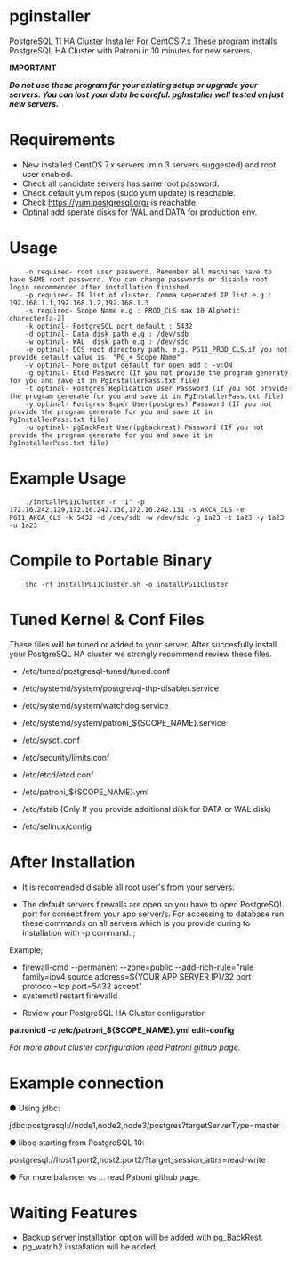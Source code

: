 # pginstaller
PostgreSQL 11 HA Cluster Installer For CentOS 7.x
These program installs PostgreSQL HA Cluster with Patroni in 10 minutes for new servers.


**IMPORTANT**

_**Do not use these program for your existing setup or upgrade your servers. You can lost your data be careful. pgInstaller well tested on just new servers.**_

# Requirements
* New installed CentOS 7.x servers (min 3 servers suggested) and root user enabled.
* Check all candidate servers has same root password. 
* Check default yum repos (sudo yum update) is reachable.
* Check https://yum.postgresql.org/        is reachable.
* Optinal add sperate disks for WAL and DATA for production env.


# Usage
        -n required- root user password. Remember all machines have to have SAME root password. You can change passwords or disable root login recommended after installation finished.
        -p required- IP list of cluster. Comma seperated IP list e.g : 192.168.1.1,192.168.1.2,192.168.1.3
        -s required- Scope Name e.g : PROD_CLS max 10 Alphetic charecter[a-Z]
        -k optinal- PostgreSQL port default : 5432
        -d optinal- Data disk path e.g : /dev/sdb
        -w optinal- WAL  disk path e.g : /dev/sdc
        -e optinal- DCS root directory path. e.g. PG11_PROD_CLS.if you not provide default value is  "PG_+ Scope Name"
        -v optinal- More output default for open add : -v:ON 
        -g optinal- Etcd Password (If you not provide the program generate for you and save it in PgInstallerPass.txt file)
        -t optinal- Postgres Replication User Password (If you not provide the program generate for you and save it in PgInstallerPass.txt file)
        -y optinal- Postgres Super User(postgres) Password (If you not provide the program generate for you and save it in PgInstallerPass.txt file)
        -u optinal- pgBackRest User(pgbackrest) Password (If you not provide the program generate for you and save it in PgInstallerPass.txt file)

# Example Usage
        ./installPG11Cluster -n "1" -p 172.16.242.129,172.16.242.130,172.16.242.131 -s AKCA_CLS -e PG11_AKCA_CLS -k 5432 -d /dev/sdb -w /dev/sdc -g 1a23 -t 1a23 -y 1a23 -u 1a23
    
# Compile to Portable Binary
        shc -rf installPG11Cluster.sh -o installPG11Cluster
        
        
# Tuned Kernel & Conf Files

These files will be tuned or added to your server.
After succesfully install your PostgreSQL HA cluster we strongly recommend review these files.


* /etc/tuned/postgresql-tuned/tuned.conf
* /etc/systemd/system/postgresql-thp-disabler.service
* /etc/systemd/system/watchdog.service
* /etc/systemd/system/patroni_${SCOPE_NAME}.service

* /etc/sysctl.conf
* /etc/security/limits.conf

* /etc/etcd/etcd.conf
* /etc/patroni_${SCOPE_NAME}.yml
* /etc/fstab (Only If you provide additional disk for DATA or WAL disk)
* /etc/selinux/config

# After Installation 

* It is recomended disable all root user's from your servers.

* The default servers firewalls are open so you have to open PostgreSQL port for connect from your app server/s. For accessing to database run these commands on all servers which is you provide during to installation with -p command. ;

Example,
- firewall-cmd --permanent --zone=public --add-rich-rule="rule family=ipv4 source address=${YOUR APP SERVER IP}/32 port protocol=tcp port=5432 accept"
- systemctl restart firewalld

* Review your PostgreSQL HA Cluster configuration

**patronictl -c /etc/patroni_${SCOPE_NAME}.yml edit-config**


_For more about cluster configuration read Patroni github page._


# Example connection

● Using jdbc:

jdbc:postgresql://node1,node2,node3/postgres?targetServerType=master

● libpq starting from PostgreSQL 10:

postgresql://host1:port2,host2:port2/?target_session_attrs=read-write

● For more balancer vs ... read Patroni github page.
 
# Waiting Features 
 * Backup server installation option will be added with pg_BackRest. 
 * pg_watch2  installation will be added.
 
